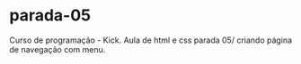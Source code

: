 # parada-05
Curso de programação - Kick. Aula de html e css parada 05/ criando página de navegação com menu. 
